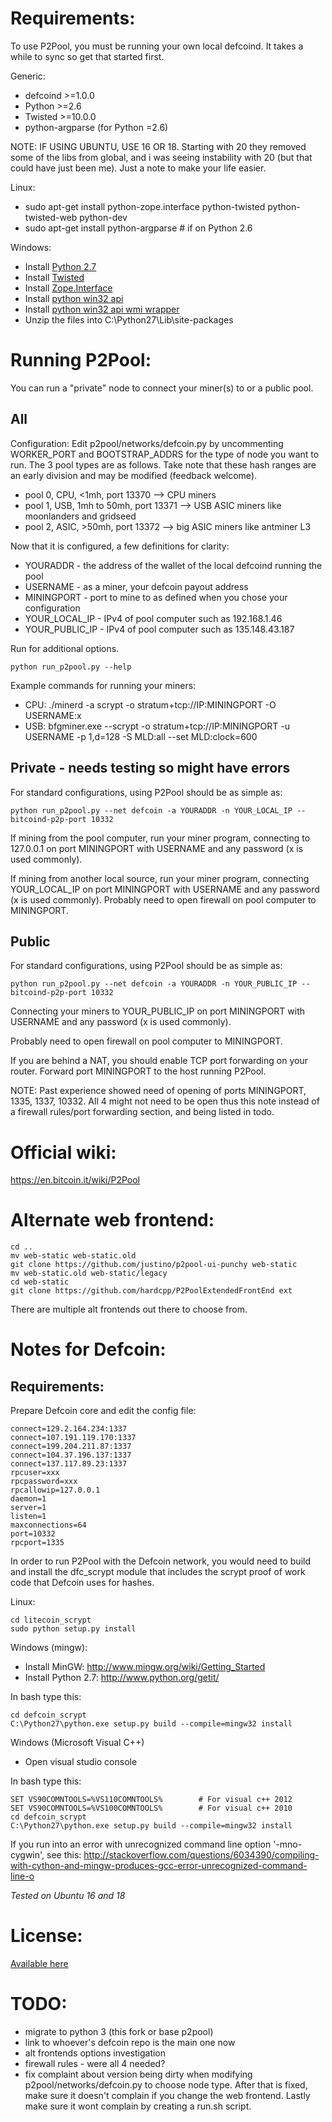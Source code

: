 Requirements:
=========================
To use P2Pool, you must be running your own local defcoind. It takes a while to sync so get that started first.


Generic:
* defcoind >=1.0.0
* Python >=2.6
* Twisted >=10.0.0
* python-argparse (for Python =2.6)

NOTE: IF USING UBUNTU, USE 16 OR 18. Starting with 20 they removed some of the libs from global, and i was seeing instability with 20 (but that could have just been me). Just a note to make your life easier.

Linux:
* sudo apt-get install python-zope.interface python-twisted python-twisted-web python-dev
* sudo apt-get install python-argparse # if on Python 2.6

Windows:
* Install [Python 2.7](http://www.python.org/getit/)
* Install [Twisted](http://twistedmatrix.com/trac/wiki/Downloads)
* Install [Zope.Interface](http://pypi.python.org/pypi/zope.interface/3.8.0)
* Install [python win32 api](http://sourceforge.net/projects/pywin32/files/pywin32/Build%20218/)
* Install [python win32 api wmi wrapper](https://pypi.python.org/pypi/WMI/#downloads)
* Unzip the files into C:\Python27\Lib\site-packages


Running P2Pool:
=========================

You can run a "private" node to connect your miner(s) to or a public pool.


All
-------------------------
Configuration:
Edit p2pool/networks/defcoin.py by uncommenting WORKER_PORT and BOOTSTRAP_ADDRS for the type of node you want to run. The 3 pool types are as follows. Take note that these hash ranges are an early division and may be modified (feedback welcome).
* pool 0, CPU, <1mh, port 13370 --> CPU miners
* pool 1, USB, 1mh to 50mh, port 13371 --> USB ASIC miners like moonlanders and gridseed
* pool 2, ASIC, >50mh, port 13372 --> big ASIC miners like antminer L3


Now that it is configured, a few definitions for clarity:
* YOURADDR - the address of the wallet of the local defcoind running the pool
* USERNAME - as a miner, your defcoin payout address
* MININGPORT - port to mine to as defined when you chose your configuration
* YOUR_LOCAL_IP - IPv4 of pool computer such as 192.168.1.46
* YOUR_PUBLIC_IP - IPv4 of pool computer such as 135.148.43.187


Run for additional options.

    python run_p2pool.py --help


Example commands for running your miners:
* CPU: ./minerd -a scrypt -o stratum+tcp://IP:MININGPORT -O USERNAME:x
* USB: bfgminer.exe --scrypt -o stratum+tcp://IP:MININGPORT -u USERNAME -p 1,d=128 -S MLD:all --set MLD:clock=600


Private - needs testing so might have errors
-------------------------
For standard configurations, using P2Pool should be as simple as:

    python run_p2pool.py --net defcoin -a YOURADDR -n YOUR_LOCAL_IP --bitcoind-p2p-port 10332

If mining from the pool computer, run your miner program, connecting to 127.0.0.1 on port MININGPORT with USERNAME and any password (x is used commonly).

If mining from another local source, run your miner program, connecting YOUR_LOCAL_IP on port MININGPORT with USERNAME and any password (x is used commonly). Probably need to open firewall on pool computer to MININGPORT.


Public
-------------------------
For standard configurations, using P2Pool should be as simple as:

    python run_p2pool.py --net defcoin -a YOURADDR -n YOUR_PUBLIC_IP --bitcoind-p2p-port 10332

Connecting your miners to YOUR_PUBLIC_IP on port MININGPORT with USERNAME and any password (x is used commonly).

Probably need to open firewall on pool computer to MININGPORT.

If you are behind a NAT, you should enable TCP port forwarding on your router. Forward port MININGPORT to the host running P2Pool.


NOTE: Past experience showed need of opening of ports MININGPORT, 1335, 1337, 10332. All 4 might not need to be open thus this note instead of a firewall rules/port forwarding section, and being listed in todo.



Official wiki:
=========================
https://en.bitcoin.it/wiki/P2Pool


Alternate web frontend:
=========================

    cd ..
    mv web-static web-static.old
    git clone https://github.com/justino/p2pool-ui-punchy web-static
    mv web-static.old web-static/legacy
    cd web-static
    git clone https://github.com/hardcpp/P2PoolExtendedFrontEnd ext

There are multiple alt frontends out there to choose from.


Notes for Defcoin:
=========================
Requirements:
-------------------------
Prepare Defcoin core and edit the config file:

    connect=129.2.164.234:1337
    connect=107.191.119.170:1337
    connect=199.204.211.87:1337
    connect=104.37.196.137:1337
    connect=137.117.89.23:1337
    rpcuser=xxx
    rpcpassword=xxx
    rpcallowip=127.0.0.1
    daemon=1
    server=1
    listen=1
    maxconnections=64
    port=10332
    rpcport=1335

In order to run P2Pool with the Defcoin network, you would need to build and install the
dfc_scrypt module that includes the scrypt proof of work code that Defcoin uses for hashes.

Linux:

    cd litecoin_scrypt
    sudo python setup.py install

Windows (mingw):
* Install MinGW: http://www.mingw.org/wiki/Getting_Started
* Install Python 2.7: http://www.python.org/getit/

In bash type this:

    cd defcoin_scrypt
    C:\Python27\python.exe setup.py build --compile=mingw32 install

Windows (Microsoft Visual C++)
* Open visual studio console

In bash type this:

    SET VS90COMNTOOLS=%VS110COMNTOOLS%        # For visual c++ 2012
    SET VS90COMNTOOLS=%VS100COMNTOOLS%        # For visual c++ 2010
    cd defcoin_scrypt
    C:\Python27\python.exe setup.py build --compile=mingw32 install
	
If you run into an error with unrecognized command line option '-mno-cygwin', see this:
http://stackoverflow.com/questions/6034390/compiling-with-cython-and-mingw-produces-gcc-error-unrecognized-command-line-o

_Tested on Ubuntu 16 and 18_


License:
=========================
[Available here](COPYING)


TODO:
=========================
* migrate to python 3 (this fork or base p2pool)
* link to whoever's defcoin repo is the main one now
* alt frontends options investigation
* firewall rules - were all 4 needed?
* fix complaint about version being dirty when modifying p2pool/networks/defcoin.py to choose node type. After that is fixed, make sure it doesn't complain if you change the web frontend. Lastly make sure it wont complain by creating a run.sh script.
